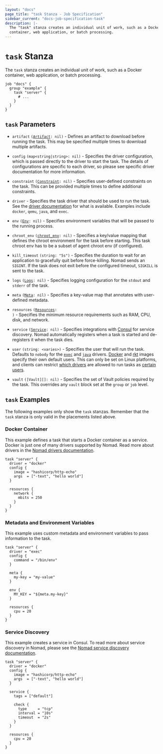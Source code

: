 ```yaml
---
layout: "docs"
page_title: "task Stanza - Job Specification"
sidebar_current: "docs-job-specification-task"
description: |-
  The "task" stanza creates an individual unit of work, such as a Docker
  container, web application, or batch processing.
---
```


# `task` Stanza

The `task` stanza creates an individual unit of work, such as a Docker
container, web application, or batch processing.

```hcl
job "docs" {
  group "example" {
    task "server" {
      # ...
    }
  }
}
```

## `task` Parameters

- `artifact` <code>([Artifact][]: nil)</code> - Defines an artifact to download
  before running the task. This may be specified multiple times to download
  multiple artifacts.

- `config` `(map<string|string>: nil)` - Specifies the driver configuration,
  which is passed directly to the driver to start the task. The details of
  configurations are specific to each driver, so please see specific driver
  documentation for more information.

- `constraint` <code>([Constraint][]: nil)</code> - Specifies user-defined
  constraints on the task. This can be provided multiple times to define
  additional constraints.

- `driver` - Specifies the task driver that should be used to run the
  task. See the [driver documentation](/docs/drivers/index.html) for what
  is available. Examples include `docker`, `qemu`, `java`, and `exec`.

- `env` <code>([Env][]: nil)</code> - Specifies environment variables that will
  be passed to the running process.
  
- `chroot_env` <code>([chroot_env][]: nil)</code> - Specifies a key/value mapping 
  that defines the chroot environment for the task before starting. This task chroot
  env has to be a subset of agent chroot env (if configured).

- `kill_timeout` `(string: "5s")` - Specifies the duration to wait for an
  application to gracefully quit before force-killing. Nomad sends an `SIGINT`.
  If the task does not exit before the configured timeout, `SIGKILL` is sent to
  the task.

- `logs` <code>([Logs][]: nil)</code> - Specifies logging configuration for the
  `stdout` and `stderr` of the task.

- `meta` <code>([Meta][]: nil)</code> - Specifies a key-value map that annotates
  with user-defined metadata.

- `resources` <code>([Resources][]: <required>)</code> - Specifies the minimum
  resource requirements such as RAM, CPU, disk, and network.

- `service` <code>([Service][]: nil)</code> - Specifies integrations with
  [Consul][] for service discovery. Nomad automatically registers when a task
  is started and de-registers it when the task dies.

- `user` `(string: <varies>)` - Specifies the user that will run the task.
  Defaults to `nobody` for the [`exec`][exec] and [`java`][java] drivers.
  [Docker][] and [rkt][] images specify their own default users.  This can only
  be set on Linux platforms, and clients can restrict
  [which drivers][user_drivers] are allowed to run tasks as
  [certain users][user_blacklist].

- `vault` <code>([Vault][]: nil)</code> - Specifies the set of Vault policies
  required by the task. This overrides any `vault` block set at the `group` or
  `job` level.

## `task` Examples

The following examples only show the `task` stanzas. Remember that the
`task` stanza is only valid in the placements listed above.

### Docker Container

This example defines a task that starts a Docker container as a service. Docker
is just one of many drivers supported by Nomad. Read more about drivers in the
[Nomad drivers documentation](/docs/drivers/index.html).

```hcl
task "server" {
  driver = "docker"
  config {
    image = "hashicorp/http-echo"
    args  = ["-text", "hello world"]
  }

  resources {
    network {
      mbits = 250
    }
  }
}
```

### Metadata and Environment Variables

This example uses custom metadata and environment variables to pass information
to the task.

```hcl
task "server" {
  driver = "exec"
  config {
    command = "/bin/env"
  }

  meta {
    my-key = "my-value"
  }

  env {
    MY_KEY = "${meta.my-key}"
  }

  resources {
    cpu = 20
  }
}
```

### Service Discovery

This example creates a service in Consul. To read more about service discovery
in Nomad, please see the [Nomad service discovery documentation][service].

```hcl
task "server" {
  driver = "docker"
  config {
    image = "hashicorp/http-echo"
    args  = ["-text", "hello world"]
  }

  service {
    tags = ["default"]

    check {
      type     = "tcp"
      interval = "10s"
      timeout  = "2s"
    }
  }

  resources {
    cpu = 20
  }
}
```

[artifact]: /docs/job-specification/artifact.html "Nomad artifact Job Specification"
[consul]: https://www.consul.io/ "Consul by HashiCorp"
[constraint]: /docs/job-specification/constraint.html "Nomad constraint Job Specification"
[env]: /docs/job-specification/env.html "Nomad env Job Specification"
[chroot_env]: /docs/job-specification/chroot_env.html "Nomad chroot_env Job Specification"
[meta]: /docs/job-specification/meta.html "Nomad meta Job Specification"
[resources]: /docs/job-specification/resources.html "Nomad resources Job Specification"
[logs]: /docs/job-specification/logs.html "Nomad logs Job Specification"
[service]: /docs/service-discovery/index.html "Nomad Service Discovery"
[exec]: /docs/drivers/exec.html "Nomad exec Driver"
[java]: /docs/drivers/java.html "Nomad Java Driver"
[Docker]: /docs/drivers/docker.html "Nomad Docker Driver"
[rkt]: /docs/drivers/rkt.html "Nomad rkt Driver"
[user_drivers]: /docs/agent/configuration/client.html#_quot_user_checked_drivers_quot_
[user_blacklist]: /docs/agent/configuration/client.html#_quot_user_blacklist_quot_
